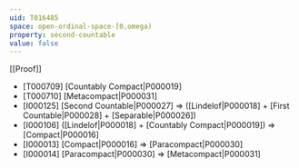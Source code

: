 ```yaml
---
uid: T016485
space: open-ordinal-space-[0,omega)
property: second-countable
value: false
---
```

[[Proof]]

* [T000709] [Countably Compact|P000019]
* [T000710] [Metacompact|P000031]
* [I000125] [Second Countable|P000027] => ([Lindelof|P000018] + [First Countable|P000028] + [Separable|P000026])
* [I000106] ([Lindelof|P000018] + [Countably Compact|P000019]) => [Compact|P000016]
* [I000013] [Compact|P000016] => [Paracompact|P000030]
* [I000014] [Paracompact|P000030] => [Metacompact|P000031]

